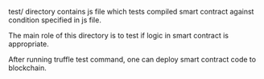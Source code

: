 test/ directory contains js file which tests compiled smart contract against condition specified in js file.

The main role of this directory is to test if logic in smart contract is appropriate.

After running truffle test command, one can deploy smart contract code to blockchain.
